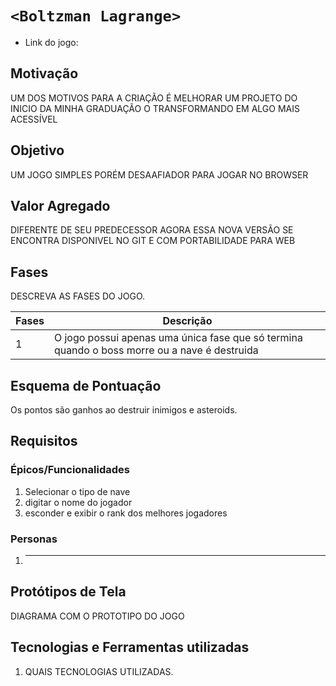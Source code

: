 # `<Boltzman Lagrange>`

* Link do jogo:

## Motivação

UM DOS MOTIVOS PARA A CRIAÇÃO É MELHORAR UM PROJETO DO INICIO DA MINHA GRADUAÇÃO O TRANSFORMANDO EM ALGO MAIS ACESSÍVEL 

## Objetivo

UM JOGO SIMPLES PORÉM DESAAFIADOR PARA JOGAR NO BROWSER

## Valor Agregado

DIFERENTE DE SEU PREDECESSOR AGORA ESSA NOVA VERSÃO SE ENCONTRA DISPONIVEL NO GIT E COM PORTABILIDADE PARA WEB

## Fases

DESCREVA AS FASES DO JOGO.

| Fases |                                                 Descrição                                              |
| ----- | ------------------------------------------------------------------------------------------------------ |
| 1     | O jogo possui apenas uma única fase que só termina quando o boss morre ou a nave é destruida           |

## Esquema de Pontuação

Os pontos são ganhos ao destruir inimigos e asteroids.


## Requisitos

### Épicos/Funcionalidades

1. Selecionar o tipo de nave
2. digitar o nome do jogador
3. esconder e exibir o rank dos melhores jogadores

### Personas

1. ****

## Protótipos de Tela

DIAGRAMA COM O PROTOTIPO DO JOGO

## Tecnologias e Ferramentas utilizadas

1. QUAIS TECNOLOGIAS UTILIZADAS.
